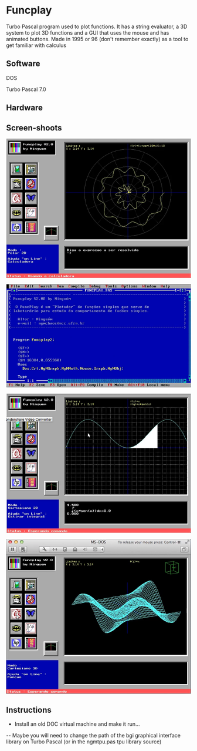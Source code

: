 # Funcplay

Turbo Pascal program used to plot functions. It has a string evaluator, a 3D system to plot 3D functions and a GUI that uses the mouse and has animated buttons. Made in 1995 or 96 (don't remember exactly) as a tool to get familiar with calculus 

## Software

DOS

Turbo Pascal 7.0

## Hardware

## Screen-shoots

![Screenshoot 1](/doc/img1.png?raw=true "Screenshoot 1")

![Screenshoot 2](/doc/img2.png?raw=true "Screenshoot 2")

![Screenshoot 3](/doc/img3.png?raw=true "Screenshoot 3")

![Screenshoot 4](/doc/img4.png?raw=true "Screenshoot 4")

## Instructions

- Install an old DOC virtual machine and make it run...

-- Maybe you will need to change the path of the bgi graphical interface library on Turbo Pascal (or in the ngmtpu.pas tpu library source)
